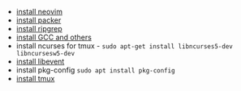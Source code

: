 - [install neovim](https://github.com/neovim/neovim/wiki/Installing-Neovim#appimage-universal-linux-package)
- [install packer](https://github.com/wbthomason/packer.nvim#quickstart)
- [install ripgrep](https://github.com/BurntSushi/ripgrep#installation) 
- [install GCC and others](https://www.scaler.com/topics/c/install-c-on-linux/)
- install ncurses for tmux - `sudo apt-get install libncurses5-dev libncursesw5-dev`
- [install libevent](https://github.com/tmux/tmux/wiki/Installing#building-dependencies)
- install pkg-config `sudo apt install pkg-config`
- [install tmux](https://github.com/tmux/tmux#from-release-tarball)
